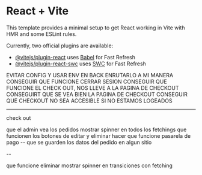 # React + Vite

This template provides a minimal setup to get React working in Vite with HMR and some ESLint rules.

Currently, two official plugins are available:

- [@vitejs/plugin-react](https://github.com/vitejs/vite-plugin-react/blob/main/packages/plugin-react/README.md) uses [Babel](https://babeljs.io/) for Fast Refresh
- [@vitejs/plugin-react-swc](https://github.com/vitejs/vite-plugin-react-swc) uses [SWC](https://swc.rs/) for Fast Refresh

EVITAR CONFIG Y USAR ENV EN BACK
ENRUTARLO A MI MANERA
CONSEGUIR QUE FUNCIONE CERRAR SESION
CONSEGUIR QUE FUNCIONE EL CHECK OUT, NOS LLEVE A LA PAGINA DE CHECKOUT
CONSEGUIRT QUE SE VEA BIEN LA PAGINA DE CHECKOUT
CONSEGUIR QUE CHECKOUT NO SEA ACCESIBLE SI NO ESTAMOS LOGEADOS

---

check out

que el admin vea los pedidos
mostrar spinner en todos los fetchings
que funcionen los botones de editar y eliminar
hacer que funcione pasarela de pago -- que se guarden los datos del pedido en algun sitio

--

que funcione eliminar
mostrar spinner en transiciones con fetching
